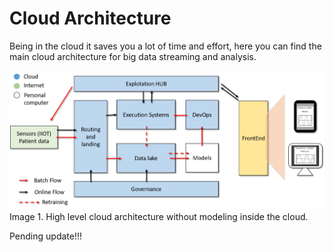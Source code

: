 # Cloud Architecture

Being in the cloud it saves you a lot of time and effort, here you can find the main cloud architecture for big data streaming and analysis.<br />

![alt text](https://github.com/BrandonLG/Zephyros/blob/master/Images/High_level_Architecture.png?raw=true)<br />
Image 1. High level cloud architecture without modeling inside the cloud.

Pending update!!!
